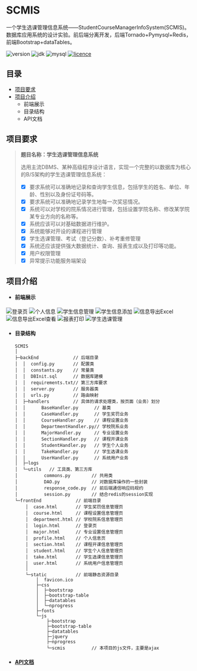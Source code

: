 # SCMIS

一个学生选课管理信息系统——StudentCourseManagerInfoSystem(SCMIS)。数据库应用系统的设计实验。前后端分离开发，后端Tornado+Pymysql+Redis，前端Bootstrap+dataTables。

 ![version](https://img.shields.io/badge/version-v1.0-blue.svg)  ![jdk](https://img.shields.io/badge/python-3.6.5-green.svg) ![mysql](https://img.shields.io/badge/mysql-v5.7-brightgreen.svg) [![licence](https://img.shields.io/badge/licence-Apache2.0-blue.svg)](https://opensource.org/licenses/Apache-2.0) 

## 目录

* [项目要求](#项目要求)
* [项目介绍](#项目介绍)
  * 前端展示
  * 目录结构
  * API文档

## 项目要求

> **题目名称：学生选课管理信息系统**  
>
> 选用主流DBMS、某种高级程序设计语言，实现一个完整的以数据库为核心的B/S架构的学生选课管理信息系统：
> - [x] 要求系统可以准确地记录和查询学生信息，包括学生的姓名、单位、年龄、性别以及身份证号码等。
> - [x] 要求系统可以准确地记录学生地每一次奖惩情况。
> - [x] 系统可以对学校的院系情况进行管理，包括设置学院名称、修改某学院某专业方向的名称等。
> - [x] 系统应该可以对基础数据进行维护。
> - [x] 系统能够对开设的课程进行管理
> - [x] 学生选课管理、考试（登记分数）、补考重修管理 
> - [x] 系统还应该提供强大数据统计、查询、报表生成以及打印等功能。
> - [x] 用户权限管理
> - [x] 异常提示功能服务端架设

## 项目介绍

* #### 前端展示

![登录页](pic/1.png)
![个人信息](pic/2.png)
![学生信息管理](pic/3.png)
![学生信息添加](pic/4.png)
![信息导出Excel](pic/5.png)
![信息导出Excel查看](pic/6.png)
![报表打印](pic/7.png)
![学生选课管理](pic/8.png)


* #### 目录结构

  ```
  SCMIS
  │
  ├─backEnd             // 后端目录
  │  │  config.py       // 配置类
  │  │  constants.py    // 常量类
  │  │  DBInit.sql      // 数据库建模
  │  │  requirements.txt// 第三方库要求
  │  │  server.py       // 服务器类
  │  │  urls.py         // 路由映射
  │  ├─handlers         // 具体的请求处理类，按页面（业务）划分
  │  │      BaseHandler.py      // 基类
  │  │      CaseHandler.py      // 学生奖罚业务
  │  │      CourseHandler.py    // 课程设置业务
  │  │      DepartmentHandler.py// 学校院系业务
  │  │      MajorHandler.py     // 专业设置业务
  │  │      SectionHandler.py   // 课程开课业务
  │  │      StudentHandler.py   // 学生个人业务
  │  │      TakeHandler.py      // 学生选课业务
  │  │      UserHandler.py      // 系统用户业务
  │  ├─logs
  │  └─utils   // 工具类、第三方库
  │          commons.py        // 共用类
  │          DAO.py            // 对数据库操作的一些封装
  │          response_code.py  // 前后端通信响应码规约
  │          session.py        // 结合redis的session实现
  └─frontEnd             // 前端目录
      │  case.html       // 学生奖罚信息管理页
      │  course.html     // 课程设置信息管理页
      │  department.html // 学校院系信息管理页
      │  login.html      // 登录页
      │  major.html      // 专业设置信息管理页
      │  profile.html    // 个人信息页
      │  section.html    // 课程开课信息管理页
      │  student.html    // 学生个人信息管理页
      │  take.html       // 学生选课信息管理页
      │  user.html       // 系统用户信息管理页
      │ 
      └─static           // 前端静态资源目录
          │  favicon.ico
          ├─css
          │  ├─bootstrap
          │  ├─bootstrap-table
          │  ├─datatables
          │  └─nprogress
          ├─fonts
          └─js
              ├─bootstrap
              ├─bootstrap-table
              ├─datatables
              ├─jquery
              ├─nprogress
              └─scmis          // 本项目的js文件，主要是ajax
  ```

* #### [API文档](/api_doc.md)
